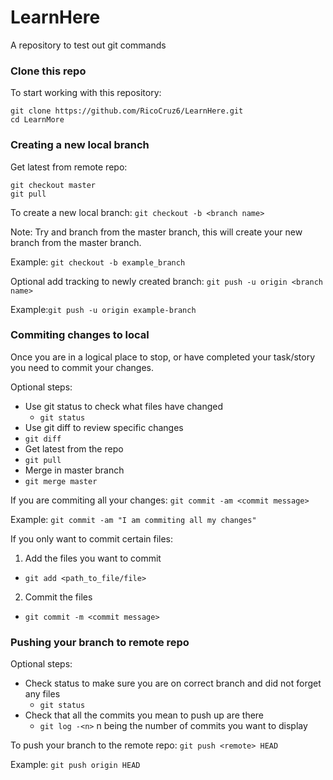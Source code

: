 # LearnHere
A repository to test out git commands

### Clone this repo
To start working with this repository:
```
git clone https://github.com/RicoCruz6/LearnHere.git
cd LearnMore
```

### Creating a new local branch
Get latest from remote repo:
```
git checkout master
git pull
```

To create a new local branch: `git checkout -b <branch name>`

Note: Try and branch from the master branch, this will create your new branch from the master branch.

Example: `git checkout -b example_branch`

Optional add tracking to newly created branch: `git push -u origin <branch name>`

Example:`git push -u origin example-branch`

### Commiting changes to local
Once you are in a logical place to stop, or have completed your task/story you need to commit your changes.

Optional steps:

* Use git status to check what files have changed
  * `git status`
 * Use git diff to review specific changes
  * `git diff`
* Get latest from the repo
 * `git pull`
* Merge in master branch
 * `git merge master`

If you are commiting all your changes: `git commit -am <commit message>`

Example: `git commit -am "I am commiting all my changes"`

If you only want to commit certain files:
1. Add the files you want to commit
  * `git add <path_to_file/file>`
2. Commit the files
  * `git commit -m <commit message>`
  
### Pushing your branch to remote repo
Optional steps:

* Check status to make sure you are on correct branch and did not forget any files
  * `git status`
* Check that all the commits you mean to push up are there
  * `git log -<n>` n being the number of commits you want to display
  
To push your branch to the remote repo: `git push <remote> HEAD`

Example: `git push origin HEAD`
  
  
